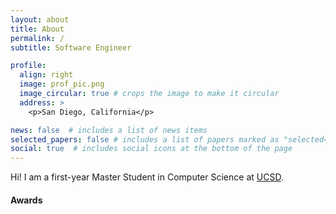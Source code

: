 ```yaml
---
layout: about
title: About
permalink: /
subtitle: Software Engineer

profile:
  align: right
  image: prof_pic.png
  image_circular: true # crops the image to make it circular
  address: >
    <p>San Diego, California</p>

news: false  # includes a list of news items
selected_papers: false # includes a list of papers marked as "selected={true}"
social: true  # includes social icons at the bottom of the page
---
```


Hi! I am a first-year Master Student in Computer Science at [UCSD](https://cse.ucsd.edu/).


#### Awards
